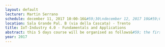 ```yaml
---
layout: default 
lecturer: Martin Serrano
schedule: december 11, 2017 10:00-16&#59;30\ndecember 12, 2017 10&#59;00-16&#59;30\ndecember 13, 2017 10&#59;00-16&#59;30\ndecember 14, 2017 10&#59;00-16&#59;30\ndecember 15, 2017 10&#59;00-16&#59;30\n
location: Sala Grande Pal. B (via della Cascata) - Trento
title: IoT-Industry 4.0 - Fundamentals and Applications
abstract: this 5 days course will be organised as follows&#59; the first 2 days will include principles of IoT, mostly focusing on models, architectures and platforms, while the remaining three days will be specialised on Industry 4.0 applications with practical demonstrations with RFIC, BLE, WiFi etc. Both, technical and practical parts will be tailored to reflect profile and competences of the students.
year: 2017
---
```

